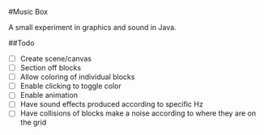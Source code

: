 #Music Box

A small experiment in graphics and sound in Java.

##Todo
- [ ] Create scene/canvas
- [ ] Section off blocks
- [ ] Allow coloring of individual blocks
- [ ] Enable clicking to toggle color
- [ ] Enable animation
- [ ] Have sound effects produced according to specific Hz
- [ ] Have collisions of blocks make a noise according to where they are on the grid
